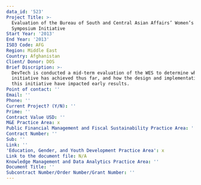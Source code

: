 ```yaml
---
data_id: '523'
Project Title: >-
  Evaluation of the Bureau of South and Central Asian Affairs’ Women’s Economic
  Symposium Initiative
Start Year: '2013'
End Year: '2013'
ISO3 Code: AFG
Region: Middle East
Country: Afghanistan
Client/ Donor: DOS
Brief Discription: >-
  DevTech is conducted a mid-term evaluation of the WES to determine what the
  initiative has achieved thus far, and how the design and implementation of
  this initiative have impacted early results.
Point of contact: ''
Email: ''
Phone: ''
Current Project? (Y/N): ''
Prime: ''
Contract Value USD: ''
M&E Practice Area: x
Public Financial Management and Fiscal Sustainability Practice Area: ''
Contract Number: ''
Sub: ''
Link: ''
'Education, Gender, and Youth Development Practice Area': x
Link to the document file: N/A
Knowledge Management and Data Analytics Practice Area: ''
Document Title: ''
Subcontract Number/Order Number/Grant Number: ''
---
```

